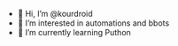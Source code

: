 - 👋 Hi, I’m @kourdroid
- 👀 I’m interested in automations and bbots
- 🌱 I’m currently learning Puthon


<!---
kourdroid/kourdroid is a ✨ special ✨ repository because its `README.md` (this file) appears on your GitHub profile.
You can click the Preview link to take a look at your changes.
--->
